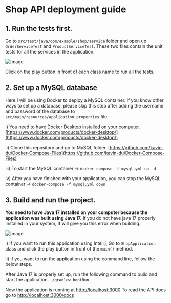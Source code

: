 # Shop API deployment guide


## 1. Run the tests first.
Go to `src/test/java/com/example/shop/service` folder and open up `OrderServiceTest` and `ProductServiceTest`.
These two files contain the unit tests for all the services in the application.

![image](https://user-images.githubusercontent.com/59405594/163510069-3698a81e-38e9-4c30-8768-d1069a25f709.png)

Click on the play button in front of each class name to run all the tests.

## 2. Set up a MySQL database
Here I will be using Docker to deploy a MySQL container. If you know other ways to set up a database, please skip this step after adding 
the username and password of the database to `src/main/resources/application.properties` file.

i) You need to have Docker Desktop installed on your computer.
[https://www.docker.com/products/docker-desktop/](https://www.docker.com/products/docker-desktop/)

ii) Clone this repository and go to MySQL folder.
[https://github.com/kavin-du/Docker-Compose-Files](https://github.com/kavin-du/Docker-Compose-Files)

iii) To start the MySQL container ->
`docker-compose -f mysql.yml up -d`

iv) After you have finished with your application, you can stop the MySQL container ->
`docker-compose -f mysql.yml down`

## 3. Build and run the project.

**You need to have Java 17 installed on your computer because the application was built using Java 17.**
If you do not have java 17 properly installed in your system, It will give you this error when building.

![image](https://user-images.githubusercontent.com/59405594/163510718-e5d77135-6441-40f9-b7d5-e08b433749b3.png)

i) If you want to run this application using Intellij, Go to `ShopApplication` class and click the play button in front of the `main()` method.

ii) If you want to run the application using the command line, follow the below steps.

After Java 17 is properly set up, run the following command to build and start the application.
`./gradlew bootRun`

Now the application is running at [http://localhost:3000](http://localhost:3000)
To read the API docs go to [http://localhost:3000/docs](http://localhost:3000/docs)


